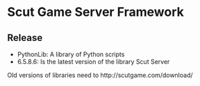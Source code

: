 Scut Game Server Framework
=================


Release
----------------
<ul>
<li>PythonLib: A library of Python scripts
<li>6.5.8.6: Is the latest version of the library Scut Server
</ul>
Old versions of libraries need to http://scutgame.com/download/
